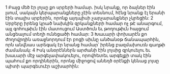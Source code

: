 1 Բայց մեծ էր լոյսը քո սրբերի համար.
իսկ նրանք, որ ձայներ էին լսում,
սակայն կերպարանքները չէին տեսնում,
հէնց նրանք էլ երանի էին տալիս սրբերին,
որոնք այդպիսի չարչարանքներ չկրեցին:
2 Սրբերը իրենց կրած նախկին զրկանքների համար ոչ թէ անարգում,
այլ գոհութիւն էին մատուցում Աստծուն
եւ թողութիւն հայցում անցեալում տեղի ունեցածի համար:
3 Խաւարի փոխարէն քո ժողովրդին առաջնորդում էր բոցի սիւնը անծանօթ ճանապարհին,
որն անվնաս արեգակ էր նրանց համար՝ իրենց բազմախուռն գաղթի ժամանակ:
4 Իսկ անօրէններն արժանի էին լոյսից զրկուելու եւ խաւարի մէջ արգելափակուելու,
որովհետեւ արգելքի տակ էին պահում քո որդիներին,
որոնց միջոցով անեղծ օրէնքի կենաց լոյսը պիտի պարգեւուէր աշխարհին:
